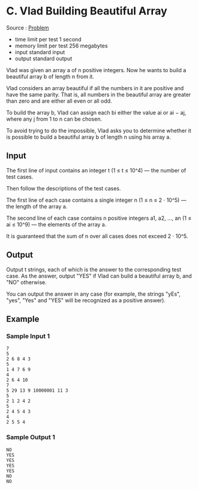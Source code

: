 # C. Vlad Building Beautiful Array

Source : [Problem](https://codeforces.com/problemset/problem/1833/C)

- time limit per test 1 second
- memory limit per test 256 megabytes
- input standard input
- output standard output

Vlad was given an array a of n positive integers. Now he wants to build a beautiful array b of length n from it.

Vlad considers an array beautiful if all the numbers in it are positive and have the same parity. That is, all numbers in the beautiful array are greater than zero and are either all even or all odd.

To build the array b, Vlad can assign each bi
either the value ai
or ai − aj, where any j
from 1 to n can be chosen.

To avoid trying to do the impossible, Vlad asks you to determine whether it is possible to build a beautiful array b
of length n
using his array a.

## Input

The first line of input contains an integer t (1 ≤ t ≤ 10^4) — the number of test cases.

Then follow the descriptions of the test cases.

The first line of each case contains a single integer n (1 ≤ n ≤ 2 ⋅ 10^5) — the length of the array a.

The second line of each case contains n
positive integers a1, a2, …, an (1 ≤ ai ≤ 10^9) — the elements of the array a.

It is guaranteed that the sum of n
over all cases does not exceed 2 ⋅ 10^5.

## Output

Output t strings, each of which is the answer to the corresponding test case. As the answer, output "YES" if Vlad can build a beautiful array b, and "NO" otherwise.

You can output the answer in any case (for example, the strings "yEs", "yes", "Yes" and "YES" will be recognized as a positive answer).

## Example

### Sample Input 1

    7
    5
    2 6 8 4 3
    5
    1 4 7 6 9
    4
    2 6 4 10
    7
    5 29 13 9 10000001 11 3
    5
    2 1 2 4 2
    5
    2 4 5 4 3
    4
    2 5 5 4

### Sample Output 1

    NO
    YES
    YES
    YES
    YES
    NO
    NO
